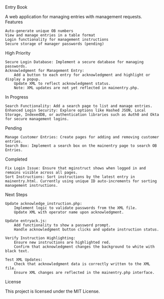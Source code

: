 Entry Book

A web application for managing entries with management requests.
Features

    Auto-generate unique OB numbers
    View and manage entries in a table format
    Login functionality for management instructions
    Secure storage of manager passwords (pending)

High Priority

    Secure Login Database: Implement a secure database for managing passwords.
    Acknowledgment for Management Entry:
        Add a button to each entry for acknowledgment and highlight or display a popup.
        Update XML to reflect acknowledgment status.
        Note: XML updates are not yet reflected in mainentry.php.

In Progress

    Search Functionality: Add a search page to list and manage entries.
    Enhanced Login Security: Explore options like Hashed JSON, Local Storage, IndexedDB, or authentication libraries such as Auth0 and Okta for secure management logins.

Pending

    Manage Customer Entries: Create pages for adding and removing customer entries.
    Search Box: Implement a search box on the mainentry page to search OB Entries.

Completed

    Fix Login Issue: Ensure that mginstruct shows when logged in and remains visible across all pages.
    Sort Instructions: Sort instructions by the latest entry in mainentry.html. Currently using unique ID auto-increments for sorting management instructions.

Next Steps

    Update acknowledge_instruction.php:
        Implement logic to validate passwords from the XML file.
        Update XML with operator name upon acknowledgment.

    Update entryack.js:
        Add functionality to show a password prompt.
        Handle acknowledgment button clicks and update instruction status.

    Verify Instruction Highlighting:
        Ensure new instructions are highlighted red.
        Confirm that acknowledgment changes the background to white with black text.

    Test XML Updates:
        Check that acknowledgment data is correctly written to the XML file.
        Ensure XML changes are reflected in the mainentry.php interface.

License

This project is licensed under the MIT License.
